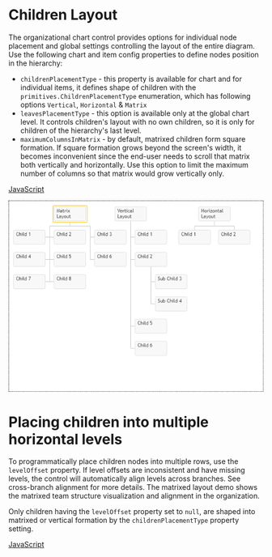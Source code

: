 # Children Layout
The organizational chart control provides options for individual node placement and global settings controlling the layout of the entire diagram. Use the following chart and item config properties to define nodes position in the hierarchy:

* `childrenPlacementType` - this property is available for chart and for individual items, it defines shape of children with the `primitives.ChildrenPlacementType` enumeration, which has following options `Vertical`, `Horizontal` & `Matrix`
* `leavesPlacementType` - this option is available only at the global chart level. It controls children's layout with no own children, so it is only for children of the hierarchy's last level.
* `maximumColumnsInMatrix` - by default, matrixed children form square formation. If square formation grows beyond the screen's width, it becomes inconvenient since the end-user needs to scroll that matrix both vertically and horizontally. Use this option to limit the maximum number of columns so that matrix would grow vertically only.

[JavaScript](javascript.controls/CaseChildrenPlacementType.html)

![Screenshot](javascript.controls/__image_snapshots__/CaseChildrenPlacementType-snap.png)

# Placing children into multiple horizontal levels
To programmatically place children nodes into multiple rows, use the `levelOffset` property. If level offsets are inconsistent and have missing levels, the control will automatically align levels across branches. See cross-branch alignment for more details. The matrixed layout demo shows the matrixed team structure visualization and alignment in the organization.


Only children having the `levelOffset` property set to `null`, are shaped into matrixed or vertical formation by the `childrenPlacementType` property setting. 


[JavaScript](javascript.controls/CaseChildrenAndAssistantsLevelOffset.html)
